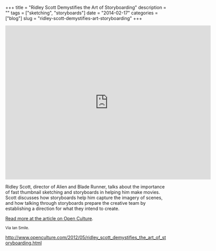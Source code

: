 +++
title = "Ridley Scott Demystifies the Art of Storyboarding"
description = ""
tags = ["sketching", "storyboards"]
date = "2014-02-17"
categories = ["blog"]
slug = "ridley-scott-demystifies-art-storyboarding"
+++



  <div class="video"><iframe width="640" height="480" src="https://www.youtube.com/embed/tifrKC8P3XM" frameborder="0" allowfullscreen></iframe></div>
<p>Ridley Scott, director of Alien and Blade Runner, talks about the importance of fast thumbnail sketching and storyboards in helping him make movies. Scott discusses how storyboards help him capture the imagery of scenes, and how talking through storyboards prepare the creative team by establishing a direction for what they intend to create. </p>
<p><a href="http://www.openculture.com/2012/05/ridley_scott_demystifies_the_art_of_storyboarding.html">Read more at the article on Open Culture</a>.</p>
<p><small>Via Ian Smile.</small></p>

  <a href="http://www.openculture.com/2012/05/ridley_scott_demystifies_the_art_of_storyboarding.html">http://www.openculture.com/2012/05/ridley_scott_demystifies_the_art_of_storyboarding.html</a>
